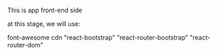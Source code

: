 This is app front-end side

at this stage, we will use:

font-awesome cdn
"react-bootstrap"
"react-router-bootstrap"
"react-router-dom"
